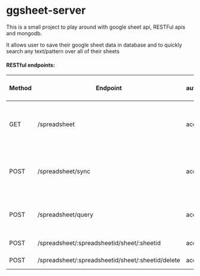 # ggsheet-server
This is a small project to play around with google sheet api, RESTFul apis and mongodb. 

It allows user to save their google sheet data in database
and to quickly search any text/pattern over all of their sheets

#### RESTful endpoints:
|Method   |Endpoint|Bearer authorization Header | Request body  |Response   |
|---|---|---|---|---|
|GET    |/spreadsheet         |access_token|{gmail}   | All spreadsheets metadata of a certain user in our database  |
|POST   |/spreadsheet/sync   |access_token   |{gmail, spreadsheetId}   |Synchronized spreadsheet in database with the one on google sheet   |
|POST   |/spreadsheet/query  |access_token   |{gmail, queryString, spreadsheetId, titleSheet(optional)}   |All rows in google sheet that contain the query text |
|POST   |/spreadsheet/:spreadsheetid/sheet/:sheetid   |acces_token   |{gmail}   | Specific sheet data|
|POST   |/spreadsheet/:spreadsheetid/sheet/:sheetid/delete | access_token | {gmail} | Deleted sheet data |

